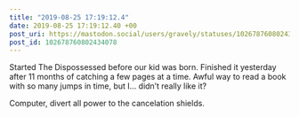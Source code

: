 ```yaml
---
title: "2019-08-25 17:19:12.4"
date: 2019-08-25 17:19:12.40 +00
post_uri: https://mastodon.social/users/gravely/statuses/102678760802434078
post_id: 102678760802434078
---
```

Started The Dispossessed before our kid was born. Finished it yesterday after 11 months of catching a few pages at a time. Awful way to read a book with so many jumps in time, but I… didn’t really like it?

Computer, divert all power to the cancelation shields.


